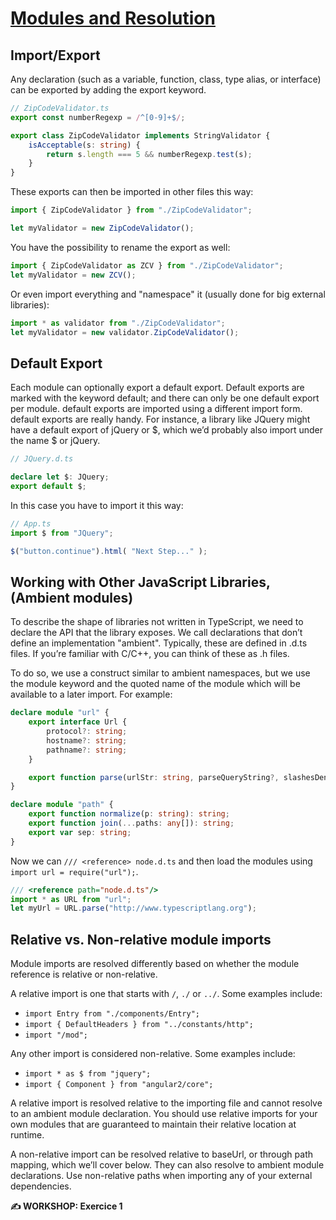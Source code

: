# [Modules and Resolution](https://www.typescriptlang.org/docs/handbook/modules.html)

## Import/Export
Any declaration (such as a variable, function, class, type alias, or interface) can be exported by adding the export keyword.

```ts
// ZipCodeValidator.ts
export const numberRegexp = /^[0-9]+$/;

export class ZipCodeValidator implements StringValidator {
    isAcceptable(s: string) {
        return s.length === 5 && numberRegexp.test(s);
    }
}
```

These exports can then be imported in other files this way:

```ts
import { ZipCodeValidator } from "./ZipCodeValidator";

let myValidator = new ZipCodeValidator();
```

You have the possibility to rename the export as well:

```ts
import { ZipCodeValidator as ZCV } from "./ZipCodeValidator";
let myValidator = new ZCV();
```

Or even import everything and "namespace" it (usually done for big external libraries):

```ts
import * as validator from "./ZipCodeValidator";
let myValidator = new validator.ZipCodeValidator();
```

## Default Export

Each module can optionally export a default export. Default exports are marked with the keyword default; and there can only be one default export per module.
default exports are imported using a different import form.
default exports are really handy. For instance, a library like JQuery might have a default export of jQuery or $, which we’d probably also import under the name $ or jQuery.

```ts
// JQuery.d.ts

declare let $: JQuery;
export default $;
```

In this case you have to import it this way:

```ts
// App.ts
import $ from "JQuery";

$("button.continue").html( "Next Step..." );
```

## Working with Other JavaScript Libraries, (Ambient modules)

To describe the shape of libraries not written in TypeScript, we need to declare the API that the library exposes.
We call declarations that don’t define an implementation "ambient". Typically, these are defined in .d.ts files.
If you’re familiar with C/C++, you can think of these as .h files.

To do so, we use a construct similar to ambient namespaces, but we use the module keyword and the quoted name
of the module which will be available to a later import. For example:

```ts
declare module "url" {
    export interface Url {
        protocol?: string;
        hostname?: string;
        pathname?: string;
    }

    export function parse(urlStr: string, parseQueryString?, slashesDenoteHost?): Url;
}

declare module "path" {
    export function normalize(p: string): string;
    export function join(...paths: any[]): string;
    export var sep: string;
}
```

Now we can `/// <reference> node.d.ts` and then load the modules using `import url = require("url");`.


```ts
/// <reference path="node.d.ts"/>
import * as URL from "url";
let myUrl = URL.parse("http://www.typescriptlang.org");
```

## Relative vs. Non-relative module imports

Module imports are resolved differently based on whether the module reference is relative or non-relative.

A relative import is one that starts with `/`, `./` or `../`. Some examples include:

* `import Entry from "./components/Entry";`
* `import { DefaultHeaders } from "../constants/http";`
* `import "/mod";`

Any other import is considered non-relative. Some examples include:

* `import * as $ from "jquery";`
* `import { Component } from "angular2/core";`

A relative import is resolved relative to the importing file and cannot resolve to an ambient module declaration.
You should use relative imports for your own modules that are guaranteed to maintain their relative location at runtime.

A non-relative import can be resolved relative to baseUrl, or through path mapping, which we’ll cover below.
They can also resolve to ambient module declarations. Use non-relative paths when importing any of your external dependencies.

**✍ WORKSHOP: Exercice 1**
